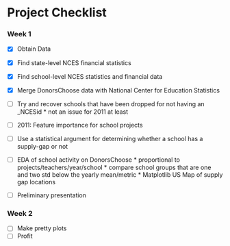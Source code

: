Project Checklist
===

### Week 1

- [x] Obtain Data
- [x] Find state-level NCES financial statistics
- [x] Find school-level NCES statistics and financial data
- [x] Merge DonorsChoose data with National Center for Education Statistics

- [ ] Try and recover schools that have been dropped for not having an _NCESid
      * not an issue for 2011 at least
- [ ] 2011: Feature importance for school projects

- [ ] Use a statistical argument for determining whether a school has a supply-gap or not
- [ ] EDA of school activity on DonorsChoose
      * proportional to projects/teachers/year/school
      * compare school groups that are one and two std below the yearly mean/metric
      * Matplotlib US Map of supply gap locations
- [ ] Preliminary presentation

### Week 2

- [ ] Make pretty plots
- [ ] Profit
